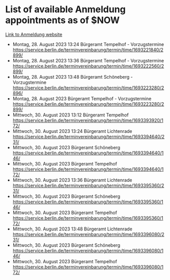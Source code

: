 # List of available Anmeldung appointments as of $NOW
[Link to Anmeldung website](https://service.berlin.de/terminvereinbarung/termin/tag.php?termin=1&anliegen[]=120686&dienstleisterlist=122210,122217,327316,122219,327312,122227,327314,122231,327346,122243,327348,122254,122252,329742,122260,329745,122262,329748,122271,327278,122273,327274,122277,327276,330436,122280,327294,122282,327290,122284,327292,122291,327270,122285,327266,122286,327264,122296,327268,150230,329760,122297,327286,122294,327284,122312,329763,122314,329775,122304,327330,122311,327334,122309,327332,317869,122281,327352,122279,329772,122283,122276,327324,122274,327326,122267,329766,122246,327318,122251,327320,122257,327322,122208,327298,122226,327300&herkunft=http%3A%2F%2Fservice.berlin.de%2Fdienstleistung%2F120686%2F)
- Montag, 28. August 2023 13:24 Bürgeramt Tempelhof - Vorzugstermine https://service.berlin.de/terminvereinbarung/termin/time/1693221840/2899/
- Montag, 28. August 2023 13:36 Bürgeramt Tempelhof - Vorzugstermine https://service.berlin.de/terminvereinbarung/termin/time/1693222560/2899/
- Montag, 28. August 2023 13:48 Bürgeramt Schöneberg - Vorzugstermine https://service.berlin.de/terminvereinbarung/termin/time/1693223280/2896/
- Montag, 28. August 2023  Bürgeramt Tempelhof - Vorzugstermine https://service.berlin.de/terminvereinbarung/termin/time/1693223280/2899/
- Mittwoch, 30. August 2023 13:12 Bürgeramt Tempelhof https://service.berlin.de/terminvereinbarung/termin/time/1693393920/172/
- Mittwoch, 30. August 2023 13:24 Bürgeramt Lichtenrade https://service.berlin.de/terminvereinbarung/termin/time/1693394640/231/
- Mittwoch, 30. August 2023  Bürgeramt Schöneberg https://service.berlin.de/terminvereinbarung/termin/time/1693394640/146/
- Mittwoch, 30. August 2023  Bürgeramt Tempelhof https://service.berlin.de/terminvereinbarung/termin/time/1693394640/172/
- Mittwoch, 30. August 2023 13:36 Bürgeramt Lichtenrade https://service.berlin.de/terminvereinbarung/termin/time/1693395360/231/
- Mittwoch, 30. August 2023  Bürgeramt Schöneberg https://service.berlin.de/terminvereinbarung/termin/time/1693395360/146/
- Mittwoch, 30. August 2023  Bürgeramt Tempelhof https://service.berlin.de/terminvereinbarung/termin/time/1693395360/172/
- Mittwoch, 30. August 2023 13:48 Bürgeramt Lichtenrade https://service.berlin.de/terminvereinbarung/termin/time/1693396080/231/
- Mittwoch, 30. August 2023  Bürgeramt Schöneberg https://service.berlin.de/terminvereinbarung/termin/time/1693396080/146/
- Mittwoch, 30. August 2023  Bürgeramt Tempelhof https://service.berlin.de/terminvereinbarung/termin/time/1693396080/172/
